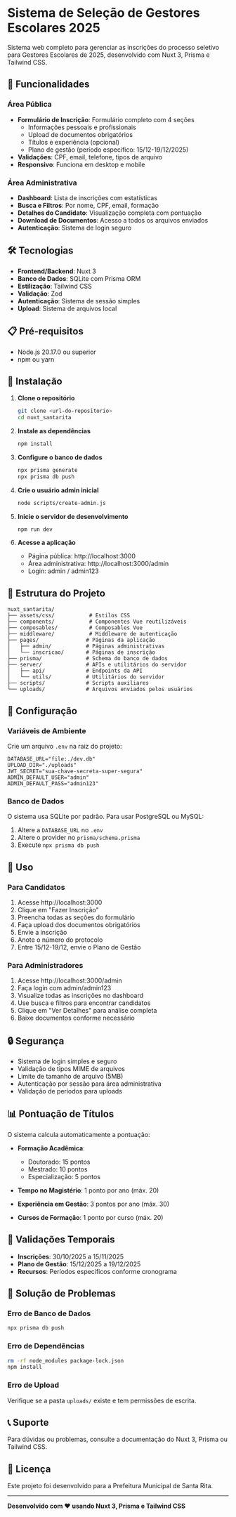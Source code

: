 # Sistema de Seleção de Gestores Escolares 2025

Sistema web completo para gerenciar as inscrições do processo seletivo para Gestores Escolares de 2025, desenvolvido com Nuxt 3, Prisma e Tailwind CSS.

## 🚀 Funcionalidades

### Área Pública
- **Formulário de Inscrição**: Formulário completo com 4 seções
  - Informações pessoais e profissionais
  - Upload de documentos obrigatórios
  - Títulos e experiência (opcional)
  - Plano de gestão (período específico: 15/12-19/12/2025)
- **Validações**: CPF, email, telefone, tipos de arquivo
- **Responsivo**: Funciona em desktop e mobile

### Área Administrativa
- **Dashboard**: Lista de inscrições com estatísticas
- **Busca e Filtros**: Por nome, CPF, email, formação
- **Detalhes do Candidato**: Visualização completa com pontuação
- **Download de Documentos**: Acesso a todos os arquivos enviados
- **Autenticação**: Sistema de login seguro

## 🛠️ Tecnologias

- **Frontend/Backend**: Nuxt 3
- **Banco de Dados**: SQLite com Prisma ORM
- **Estilização**: Tailwind CSS
- **Validação**: Zod
- **Autenticação**: Sistema de sessão simples
- **Upload**: Sistema de arquivos local

## 📋 Pré-requisitos

- Node.js 20.17.0 ou superior
- npm ou yarn

## 🚀 Instalação

1. **Clone o repositório**
   ```bash
   git clone <url-do-repositorio>
   cd nuxt_santarita
   ```

2. **Instale as dependências**
   ```bash
   npm install
   ```

3. **Configure o banco de dados**
   ```bash
   npx prisma generate
   npx prisma db push
   ```

4. **Crie o usuário admin inicial**
   ```bash
   node scripts/create-admin.js
   ```

5. **Inicie o servidor de desenvolvimento**
   ```bash
   npm run dev
   ```

6. **Acesse a aplicação**
   - Página pública: http://localhost:3000
   - Área administrativa: http://localhost:3000/admin
   - Login: admin / admin123

## 📁 Estrutura do Projeto

```
nuxt_santarita/
├── assets/css/           # Estilos CSS
├── components/           # Componentes Vue reutilizáveis
├── composables/          # Composables Vue
├── middleware/           # Middleware de autenticação
├── pages/               # Páginas da aplicação
│   ├── admin/           # Páginas administrativas
│   └── inscricao/       # Páginas de inscrição
├── prisma/              # Schema do banco de dados
├── server/              # APIs e utilitários do servidor
│   ├── api/             # Endpoints da API
│   └── utils/           # Utilitários do servidor
├── scripts/             # Scripts auxiliares
└── uploads/             # Arquivos enviados pelos usuários
```

## 🔧 Configuração

### Variáveis de Ambiente

Crie um arquivo `.env` na raiz do projeto:

```env
DATABASE_URL="file:./dev.db"
UPLOAD_DIR="./uploads"
JWT_SECRET="sua-chave-secreta-super-segura"
ADMIN_DEFAULT_USER="admin"
ADMIN_DEFAULT_PASS="admin123"
```

### Banco de Dados

O sistema usa SQLite por padrão. Para usar PostgreSQL ou MySQL:

1. Altere a `DATABASE_URL` no `.env`
2. Altere o provider no `prisma/schema.prisma`
3. Execute `npx prisma db push`

## 📝 Uso

### Para Candidatos

1. Acesse http://localhost:3000
2. Clique em "Fazer Inscrição"
3. Preencha todas as seções do formulário
4. Faça upload dos documentos obrigatórios
5. Envie a inscrição
6. Anote o número do protocolo
7. Entre 15/12-19/12, envie o Plano de Gestão

### Para Administradores

1. Acesse http://localhost:3000/admin
2. Faça login com admin/admin123
3. Visualize todas as inscrições no dashboard
4. Use busca e filtros para encontrar candidatos
5. Clique em "Ver Detalhes" para análise completa
6. Baixe documentos conforme necessário

## 🔒 Segurança

- Sistema de login simples e seguro
- Validação de tipos MIME de arquivos
- Limite de tamanho de arquivo (5MB)
- Autenticação por sessão para área administrativa
- Validação de períodos para uploads

## 📊 Pontuação de Títulos

O sistema calcula automaticamente a pontuação:

- **Formação Acadêmica**:
  - Doutorado: 15 pontos
  - Mestrado: 10 pontos
  - Especialização: 5 pontos

- **Tempo no Magistério**: 1 ponto por ano (máx. 20)

- **Experiência em Gestão**: 3 pontos por ano (máx. 30)

- **Cursos de Formação**: 1 ponto por curso (máx. 20)

## 🚨 Validações Temporais

- **Inscrições**: 30/10/2025 a 15/11/2025
- **Plano de Gestão**: 15/12/2025 a 19/12/2025
- **Recursos**: Períodos específicos conforme cronograma

## 🐛 Solução de Problemas

### Erro de Banco de Dados
```bash
npx prisma db push
```

### Erro de Dependências
```bash
rm -rf node_modules package-lock.json
npm install
```

### Erro de Upload
Verifique se a pasta `uploads/` existe e tem permissões de escrita.

## 📞 Suporte

Para dúvidas ou problemas, consulte a documentação do Nuxt 3, Prisma ou Tailwind CSS.

## 📄 Licença

Este projeto foi desenvolvido para a Prefeitura Municipal de Santa Rita.

---

**Desenvolvido com ❤️ usando Nuxt 3, Prisma e Tailwind CSS**